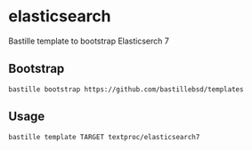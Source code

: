 # elasticsearch
Bastille template to bootstrap Elasticserch 7

## Bootstrap
```shell
bastille bootstrap https://github.com/bastillebsd/templates
```

## Usage
```shell
bastille template TARGET textproc/elasticsearch7
```
